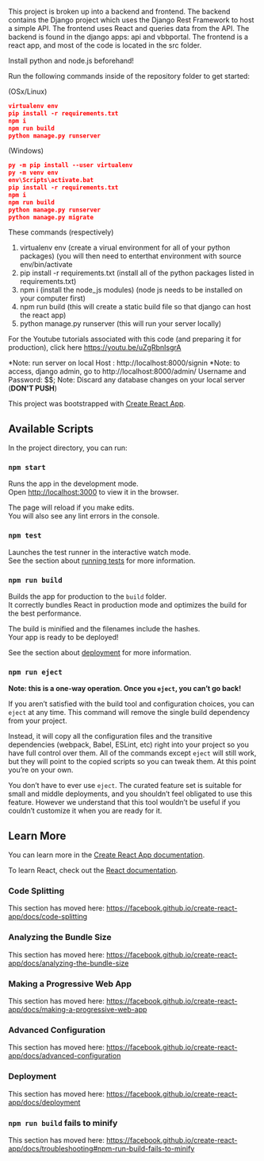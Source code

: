 This project is broken up into a backend and frontend. The backend contains the Django project which uses the Django Rest Framework to host a simple API. The frontend uses React and queries data from the API. The backend is found in the django apps: api and vbbportal. The frontend is a react app, and most of the code is located in the src folder.

Install python and node.js beforehand!

Run the following commands inside of the repository folder to get started:

(OSx/Linux)
```json
virtualenv env
pip install -r requirements.txt
npm i 
npm run build
python manage.py runserver
```

(Windows)
```json
py -m pip install --user virtualenv
py -m venv env
env\Scripts\activate.bat
pip install -r requirements.txt
npm i 
npm run build
python manage.py runserver
python manage.py migrate
```

These commands (respectively)
1. virtualenv env (create a virual environment for all of your python packages)
  (you will then need to enterthat environment with source env/bin/activate
2. pip install -r requirements.txt (install all of the python packages listed in requirements.txt)
3. npm i (install the node_js modules) (node js needs to be installed on your computer first)
4. npm run build (this will create a static build file so that django can host the react app)
5. python manage.py runserver (this will run your server locally)

For the Youtube tutorials associated with this code (and preparing it for production), click here https://youtu.be/uZgRbnIsgrA

*Note: run server on local Host : http://localhost:8000/signin
*Note: to access, django admin, go to http://localhost:8000/admin/
Username and Password: $$;
Note: Discard any database changes on your local server (**DON'T PUSH**)

This project was bootstrapped with [Create React App](https://github.com/facebook/create-react-app).

## Available Scripts

In the project directory, you can run:

### `npm start`

Runs the app in the development mode.<br />
Open [http://localhost:3000](http://localhost:3000) to view it in the browser.

The page will reload if you make edits.<br />
You will also see any lint errors in the console.

### `npm test`

Launches the test runner in the interactive watch mode.<br />
See the section about [running tests](https://facebook.github.io/create-react-app/docs/running-tests) for more information.

### `npm run build`

Builds the app for production to the `build` folder.<br />
It correctly bundles React in production mode and optimizes the build for the best performance.

The build is minified and the filenames include the hashes.<br />
Your app is ready to be deployed!

See the section about [deployment](https://facebook.github.io/create-react-app/docs/deployment) for more information.

### `npm run eject`

**Note: this is a one-way operation. Once you `eject`, you can’t go back!**

If you aren’t satisfied with the build tool and configuration choices, you can `eject` at any time. This command will remove the single build dependency from your project.

Instead, it will copy all the configuration files and the transitive dependencies (webpack, Babel, ESLint, etc) right into your project so you have full control over them. All of the commands except `eject` will still work, but they will point to the copied scripts so you can tweak them. At this point you’re on your own.

You don’t have to ever use `eject`. The curated feature set is suitable for small and middle deployments, and you shouldn’t feel obligated to use this feature. However we understand that this tool wouldn’t be useful if you couldn’t customize it when you are ready for it.

## Learn More

You can learn more in the [Create React App documentation](https://facebook.github.io/create-react-app/docs/getting-started).

To learn React, check out the [React documentation](https://reactjs.org/).

### Code Splitting

This section has moved here: https://facebook.github.io/create-react-app/docs/code-splitting

### Analyzing the Bundle Size

This section has moved here: https://facebook.github.io/create-react-app/docs/analyzing-the-bundle-size

### Making a Progressive Web App

This section has moved here: https://facebook.github.io/create-react-app/docs/making-a-progressive-web-app

### Advanced Configuration

This section has moved here: https://facebook.github.io/create-react-app/docs/advanced-configuration

### Deployment

This section has moved here: https://facebook.github.io/create-react-app/docs/deployment

### `npm run build` fails to minify

This section has moved here: https://facebook.github.io/create-react-app/docs/troubleshooting#npm-run-build-fails-to-minify
